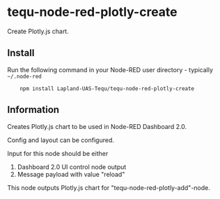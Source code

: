 tequ-node-red-plotly-create
=====================

Create Plotly.js chart.

## Install

Run the following command in your Node-RED user directory - typically `~/.node-red`

        npm install Lapland-UAS-Tequ/tequ-node-red-plotly-create

## Information

Creates Plotly.js chart to be used in Node-RED Dashboard 2.0.

Config and layout can be configured.

Input for this node should be either
1. Dashboard 2.0 UI control node output 
2. Message payload with value "reload"

This node outputs Plotly.js chart for "tequ-node-red-plotly-add"-node.
